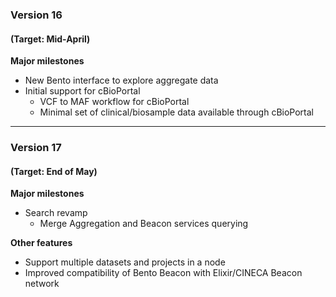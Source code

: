 ### Version 16
#### (Target: Mid-April)
**Major milestones**
* New Bento interface to explore aggregate data
* Initial support for cBioPortal
	* VCF to MAF workflow for cBioPortal
	* Minimal set of clinical/biosample data available through cBioPortal

---

### Version 17
#### (Target: End of May)
**Major milestones**
* Search revamp
	* Merge Aggregation and Beacon services querying

**Other features**
* Support multiple datasets and projects in a node
* Improved compatibility of Bento Beacon with Elixir/CINECA Beacon network
